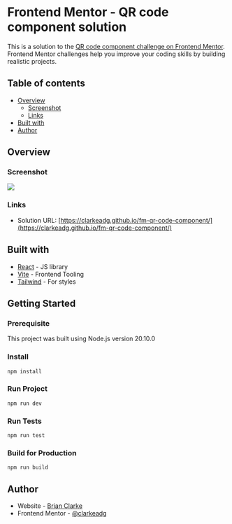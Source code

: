# Frontend Mentor - QR code component solution

This is a solution to the [QR code component challenge on Frontend Mentor](https://www.frontendmentor.io/challenges/qr-code-component-iux_sIO_H). Frontend Mentor challenges help you improve your coding skills by building realistic projects. 

## Table of contents

- [Overview](#overview)
  - [Screenshot](#screenshot)
  - [Links](#links)
- [Built with](#built-with)
- [Author](#author)

## Overview

### Screenshot

![](https://clarkeadg.github.io/fm-qr-code-component/images/screenshot.jpg)

### Links

- Solution URL: [https://clarkeadg.github.io/fm-qr-code-component/](https://clarkeadg.github.io/fm-qr-code-component/)

## Built with

- [React](https://reactjs.org/) - JS library
- [Vite](https://vitejs.dev/) - Frontend Tooling
- [Tailwind](https://tailwindcss.com/) - For styles

## Getting Started

### Prerequisite
This project was built using Node.js version 20.10.0

### Install
```
npm install
```

### Run Project
```
npm run dev
```

### Run Tests
```
npm run test
```

### Build for Production
```
npm run build
```

## Author

- Website - [Brian Clarke](https://www.clarkeanimation.com)
- Frontend Mentor - [@clarkeadg](https://www.frontendmentor.io/profile/yourusername)


